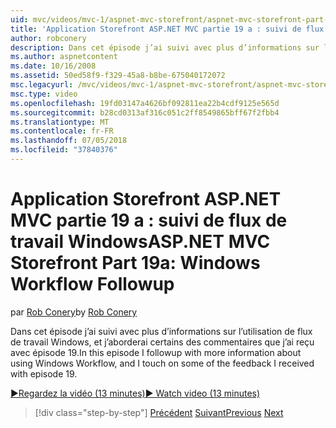 ```yaml
---
uid: mvc/videos/mvc-1/aspnet-mvc-storefront/aspnet-mvc-storefront-part-19a-windows-workflow-followup
title: 'Application Storefront ASP.NET MVC partie 19 a : suivi de flux de travail Windows | Microsoft Docs'
author: robconery
description: Dans cet épisode j’ai suivi avec plus d’informations sur l’utilisation de flux de travail Windows, et j’aborderai certains des commentaires que j’ai reçu avec épisode 19.
ms.author: aspnetcontent
ms.date: 10/16/2008
ms.assetid: 50ed58f9-f329-45a8-b8be-675040172072
msc.legacyurl: /mvc/videos/mvc-1/aspnet-mvc-storefront/aspnet-mvc-storefront-part-19a-windows-workflow-followup
msc.type: video
ms.openlocfilehash: 19fd03147a4626bf092811ea22b4cdf9125e565d
ms.sourcegitcommit: b28cd0313af316c051c2ff8549865bff67f2fbb4
ms.translationtype: MT
ms.contentlocale: fr-FR
ms.lasthandoff: 07/05/2018
ms.locfileid: "37840376"
---
```

<a name="aspnet-mvc-storefront-part-19a-windows-workflow-followup"></a><span data-ttu-id="df9c6-103">Application Storefront ASP.NET MVC partie 19 a : suivi de flux de travail Windows</span><span class="sxs-lookup"><span data-stu-id="df9c6-103">ASP.NET MVC Storefront Part 19a: Windows Workflow Followup</span></span>
====================
<span data-ttu-id="df9c6-104">par [Rob Conery](https://github.com/robconery)</span><span class="sxs-lookup"><span data-stu-id="df9c6-104">by [Rob Conery](https://github.com/robconery)</span></span>

<span data-ttu-id="df9c6-105">Dans cet épisode j’ai suivi avec plus d’informations sur l’utilisation de flux de travail Windows, et j’aborderai certains des commentaires que j’ai reçu avec épisode 19.</span><span class="sxs-lookup"><span data-stu-id="df9c6-105">In this episode I followup with more information about using Windows Workflow, and I touch on some of the feedback I received with episode 19.</span></span>

[<span data-ttu-id="df9c6-106">&#9654;Regardez la vidéo (13 minutes)</span><span class="sxs-lookup"><span data-stu-id="df9c6-106">&#9654; Watch video (13 minutes)</span></span>](https://channel9.msdn.com/Blogs/ASP-NET-Site-Videos/aspnet-mvc-storefront-part-19a-windows-workflow-followup)

> [!div class="step-by-step"]
> <span data-ttu-id="df9c6-107">[Précédent](aspnet-mvc-storefront-part-19-processing-orders-with-windows-workflow.md)
> [Suivant](aspnet-mvc-storefront-part-20-logging.md)</span><span class="sxs-lookup"><span data-stu-id="df9c6-107">[Previous](aspnet-mvc-storefront-part-19-processing-orders-with-windows-workflow.md)
[Next](aspnet-mvc-storefront-part-20-logging.md)</span></span>
